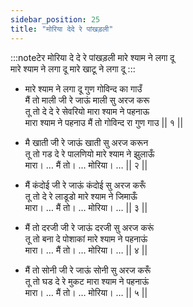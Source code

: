 ```yaml
---
sidebar_position: 25
title: "मोरिया देदे रे पांखड़ली"
---
```


:::noteटेर
मोरिया दे दे रे पांखड़ली मारे श्याम ने लगा दू <br/>
मारे श्याम ने लगा दू मारे खाटू ने लगा दू
:::

- मारे श्याम ने लगा दू गुण गोविन्द का गाउँ <br/>
  मैं तो माली जी रे जाऊं माली सु अरज करू <br/>
  तू तो दे दे रे सेवरियो मारा श्याम ने पहनाऊ <br/>
  मारा श्याम ने पहनाउ मैं तो गोविन्द रा गुण गाउ || १ ||

- मै खाती जी रे जाऊं खाती सु अरज करून <br/>
  तू तो गड दे रे पालणियो मारे श्याम ने झुलाऊँ <br/>
  मारा। … मैं तो। … मोरिया। … || २ ||

- मैं कंदोई जी रे जाऊं कंदोई सु अरज करूँ <br/>
  तू तो दे रे लाडूडो मारे श्याम ने जिमाऊँ <br/>
  मारा। … मैं तो। … मोरिया। … || ३ ||

- मैं तो दरजी जी रे जाऊं दरजी सु अरज करूं <br/>
  तू तो बना दे पोशाकां मारे श्याम ने पहनाऊं <br/>
  मारा। … मैं तो। … मोरिया। … || ४ ||

- मैं तो सोनी जी रे जाऊं सोनी सु अरज करूँ <br/>
  तू तो घड दे रे मुकट मारा श्याम ने पहनाऊं <br/>
  मारा। … मैं तो। … मोरिया। … || ५ ||
